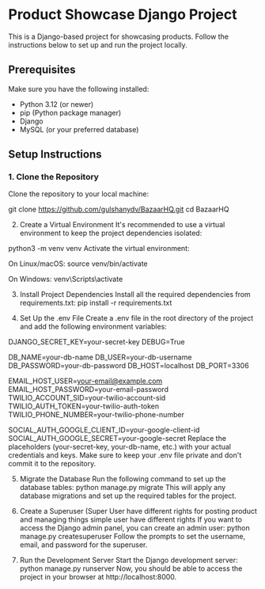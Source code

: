 # Product Showcase Django Project

This is a Django-based project for showcasing products. Follow the instructions below to set up and run the project locally.

## Prerequisites

Make sure you have the following installed:
- Python 3.12 (or newer)
- pip (Python package manager)
- Django
- MySQL (or your preferred database)

## Setup Instructions

### 1. Clone the Repository

Clone the repository to your local machine:

git clone https://github.com/gulshanydv/BazaarHQ.git
cd BazaarHQ


2. Create a Virtual Environment
It's recommended to use a virtual environment to keep the project dependencies isolated:

python3 -m venv venv
Activate the virtual environment:

On Linux/macOS:
source venv/bin/activate

On Windows:
venv\Scripts\activate

3. Install Project Dependencies
Install all the required dependencies from requirements.txt:
pip install -r requirements.txt

4. Set Up the .env File
Create a .env file in the root directory of the project and add the following environment variables:

DJANGO_SECRET_KEY=your-secret-key
DEBUG=True

DB_NAME=your-db-name
DB_USER=your-db-username
DB_PASSWORD=your-db-password
DB_HOST=localhost
DB_PORT=3306

EMAIL_HOST_USER=your-email@example.com
EMAIL_HOST_PASSWORD=your-email-password
TWILIO_ACCOUNT_SID=your-twilio-account-sid
TWILIO_AUTH_TOKEN=your-twilio-auth-token
TWILIO_PHONE_NUMBER=your-twilio-phone-number

SOCIAL_AUTH_GOOGLE_CLIENT_ID=your-google-client-id
SOCIAL_AUTH_GOOGLE_SECRET=your-google-secret
Replace the placeholders (your-secret-key, your-db-name, etc.) with your actual credentials and keys.
Make sure to keep your .env file private and don't commit it to the repository.


5. Migrate the Database
Run the following command to set up the database tables:
python manage.py migrate
This will apply any database migrations and set up the required tables for the project.

6. Create a Superuser (Super User have different rights for posting product and managing things simple user have different rights
If you want to access the Django admin panel, you can create an admin user:
python manage.py createsuperuser
Follow the prompts to set the username, email, and password for the superuser.


7. Run the Development Server
Start the Django development server:
python manage.py runserver
Now, you should be able to access the project in your browser at http://localhost:8000.
